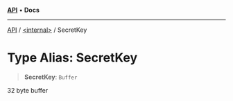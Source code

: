 [**API**](../../README.md) • **Docs**

***

[API](../../README.md) / [\<internal\>](../README.md) / SecretKey

# Type Alias: SecretKey

> **SecretKey**: `Buffer`

32 byte buffer
